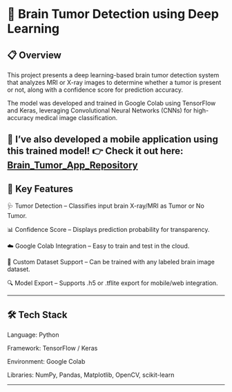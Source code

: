 # 🧠 Brain Tumor Detection using Deep Learning
## 📋 Overview

This project presents a deep learning-based brain tumor detection system that analyzes MRI or X-ray images to determine whether a tumor is present or not, along with a confidence score for prediction accuracy.

The model was developed and trained in Google Colab using TensorFlow and Keras, leveraging Convolutional Neural Networks (CNNs) for high-accuracy medical image classification.

🔗 I’ve also developed a mobile application using this trained model!
👉 Check it out here:  [Brain_Tumor_App_Repository](https://github.com/Devansh1804/Brain_Tumor_Detection_App/tree/master)
---
## 🚀 Key Features

🩺 Tumor Detection – Classifies input brain X-ray/MRI as Tumor or No Tumor.

📊 Confidence Score – Displays prediction probability for transparency.

☁️ Google Colab Integration – Easy to train and test in the cloud.

📁 Custom Dataset Support – Can be trained with any labeled brain image dataset.

🔍 Model Export – Supports .h5 or .tflite export for mobile/web integration.

---

## 🛠️ Tech Stack

Language: Python

Framework: TensorFlow / Keras

Environment: Google Colab

Libraries: NumPy, Pandas, Matplotlib, OpenCV, scikit-learn

---
